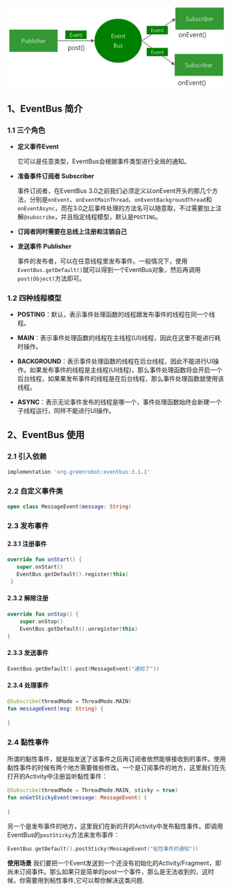 

<img src="https://raw.githubusercontent.com/huangxunlei/learn-docs/master/images/EventBus原理.png" style="zoom:63%;" />

## 1、EventBus 简介

### 1.1 三个角色

- **定义事件Event**

  它可以是任意类型，EventBus会根据事件类型进行全局的通知。

- **准备事件订阅者 Subscriber**

  事件订阅者，在EventBus 3.0之前我们必须定义以onEvent开头的那几个方法，分别是`onEvent`、`onEventMainThread`、`onEventBackgroundThread`和`onEventAsync`，而在3.0之后事件处理的方法名可以随意取，不过需要加上注解`@subscribe`，并且指定线程模型，默认是`POSTING`。

- **订阅者同时需要在总线上注册和注销自己**

- **发送事件 Publisher**

  事件的发布者，可以在任意线程里发布事件。一般情况下，使用`EventBus.getDefault()`就可以得到一个EventBus对象，然后再调用`post(Object)`方法即可。
  
### 1.2 四种线程模型

  - **POSTING**：默认，表示事件处理函数的线程跟发布事件的线程在同一个线程。
  
  - **MAIN**：表示事件处理函数的线程在主线程(UI)线程，因此在这里不能进行耗时操作。
  
  - **BACKGROUND**：表示事件处理函数的线程在后台线程，因此不能进行UI操作。如果发布事件的线程是主线程(UI线程)，那么事件处理函数将会开启一个后台线程，如果果发布事件的线程是在后台线程，那么事件处理函数就使用该线程。
  
  - **ASYNC**：表示无论事件发布的线程是哪一个，事件处理函数始终会新建一个子线程运行，同样不能进行UI操作。

  

## 2、EventBus 使用

### 2.1 引入依赖

```groovy
implementation 'org.greenrobot:eventbus:3.1.1'
```

### 2.2 自定义事件类

```kotlin
open class MessageEvent(message: String)
```

### 2.3 发布事件

#### 2.3.1 注册事件

```kotlin
override fun onStart() {
   super.onStart()
   EventBus.getDefault().register(this)
 }
```

#### 2.3.2 解除注册

```kotlin
override fun onStop() {
    super.onStop()
    EventBus.getDefault().unregister(this)
}
```
#### 2.3.3 发送事件

```kotlin
EventBus.getDefault().post(MessageEvent("通知了"))
```
#### 2.3.4 处理事件

```kotlin
@Subscribe(threadMode = ThreadMode.MAIN)
fun messageEvent(msg: String) {

}
```

### 2.4 黏性事件

所谓的黏性事件，就是指发送了该事件之后再订阅者依然能够接收到的事件。使用黏性事件的时候有两个地方需要做些修改。一个是订阅事件的地方，这里我们在先打开的Activity中注册监听黏性事件：

```kotlin
@Subscribe(threadMode = ThreadMode.MAIN, sticky = true)
fun onGetStickyEvent(message: MessageEvent) {
    
}
```

另一个是发布事件的地方，这里我们在新的开的Activity中发布黏性事件。即调用EventBus的`postSticky`方法来发布事件：

```kotlin
EventBus.getDefault().postSticky(MessageEvent("粘性事件的通知"))
```

**使用场景**
 我们要把一个Event发送到一个还没有初始化的Activity/Fragment，即尚未订阅事件。那么如果只是简单的post一个事件，那么是无法收到的，这时候，你需要用到粘性事件,它可以帮你解决这类问题.